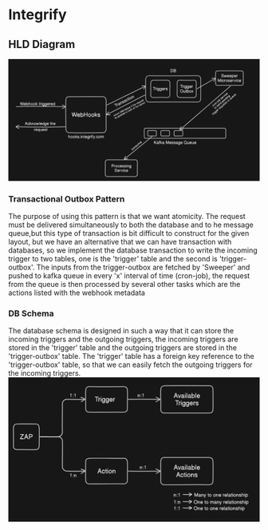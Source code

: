 # Integrify

## HLD Diagram

![HLD](./public/hld.png)

### Transactional Outbox Pattern
The purpose of using this pattern is that we want atomicity. The request must be delivered simultaneously to both the database and to he message queue,but this type of transaction is bit difficult to construct for the given layout, but we have an alternative that we can have transaction with databases, so we implement the database transaction to write the incoming trigger to two tables, one is the 'trigger' table and the second is 'trigger-outbox'. The inputs from the trigger-outbox are fetched by 'Sweeper' and pushed to kafka queue in every 'x' interval of time (cron-job), the request from the queue is then processed by several other tasks which are the actions listed with the webhook metadata

### DB Schema
The database schema is designed in such a way that it can store the incoming triggers and the outgoing triggers, the incoming triggers are stored in the 'trigger' table and the outgoing triggers are stored in the 'trigger-outbox' table. The 'trigger' table has a foreign key reference to the 'trigger-outbox' table, so that we can easily fetch the outgoing triggers for the incoming triggers.
![DB Schema](./public/db-schema.png)
